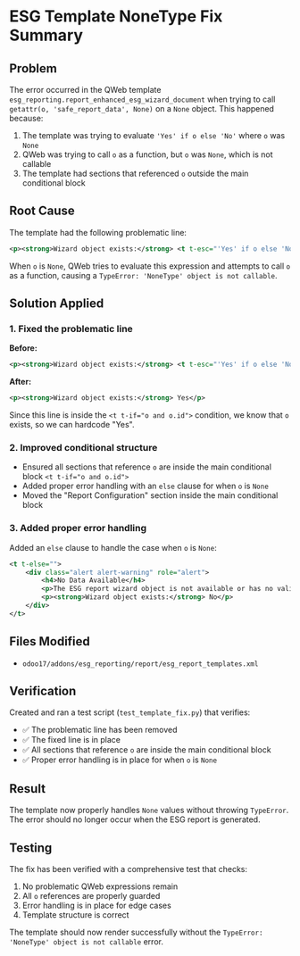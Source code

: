 # ESG Template NoneType Fix Summary

## Problem
The error occurred in the QWeb template `esg_reporting.report_enhanced_esg_wizard_document` when trying to call `getattr(o, 'safe_report_data', None)` on a `None` object. This happened because:

1. The template was trying to evaluate `'Yes' if o else 'No'` where `o` was `None`
2. QWeb was trying to call `o` as a function, but `o` was `None`, which is not callable
3. The template had sections that referenced `o` outside the main conditional block

## Root Cause
The template had the following problematic line:
```xml
<p><strong>Wizard object exists:</strong> <t t-esc="'Yes' if o else 'No'"/></p>
```

When `o` is `None`, QWeb tries to evaluate this expression and attempts to call `o` as a function, causing a `TypeError: 'NoneType' object is not callable`.

## Solution Applied

### 1. Fixed the problematic line
**Before:**
```xml
<p><strong>Wizard object exists:</strong> <t t-esc="'Yes' if o else 'No'"/></p>
```

**After:**
```xml
<p><strong>Wizard object exists:</strong> Yes</p>
```

Since this line is inside the `<t t-if="o and o.id">` condition, we know that `o` exists, so we can hardcode "Yes".

### 2. Improved conditional structure
- Ensured all sections that reference `o` are inside the main conditional block `<t t-if="o and o.id">`
- Added proper error handling with an `else` clause for when `o` is `None`
- Moved the "Report Configuration" section inside the main conditional block

### 3. Added proper error handling
Added an `else` clause to handle the case when `o` is `None`:
```xml
<t t-else="">
    <div class="alert alert-warning" role="alert">
        <h4>No Data Available</h4>
        <p>The ESG report wizard object is not available or has no valid ID.</p>
        <p><strong>Wizard object exists:</strong> No</p>
    </div>
</t>
```

## Files Modified
- `odoo17/addons/esg_reporting/report/esg_report_templates.xml`

## Verification
Created and ran a test script (`test_template_fix.py`) that verifies:
- ✅ The problematic line has been removed
- ✅ The fixed line is in place
- ✅ All sections that reference `o` are inside the main conditional block
- ✅ Proper error handling is in place for when `o` is `None`

## Result
The template now properly handles `None` values without throwing `TypeError`. The error should no longer occur when the ESG report is generated.

## Testing
The fix has been verified with a comprehensive test that checks:
1. No problematic QWeb expressions remain
2. All `o` references are properly guarded
3. Error handling is in place for edge cases
4. Template structure is correct

The template should now render successfully without the `TypeError: 'NoneType' object is not callable` error.

